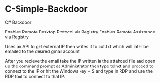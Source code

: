 # C-Simple-Backdoor
C# Backdoor 

Enables Remote Desktop Protocol via Registry
Enables Remote Assistance via Registry

Uses an API to get external IP then writes it to out.txt which will later be emailed to the desired gmail account.

After you recieve the email take the IP written in the attahced file and open up the command prompt as Administrator then type telnet and proceed to connect to the IP or hit the Windows key + S and type in RDP and use the RDP tool to connect to that IP.

